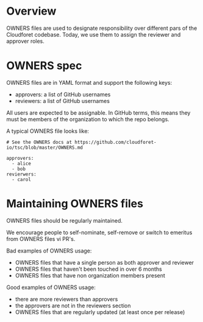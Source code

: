 # Overview

OWNERS files are used to designate responsibility over different pars of the Cloudforet codebase.
Today, we use them to assign the reviewer and approver roles.

# OWNERS spec

OWNERS files are in YAML format and support the following keys:

* approvers: a list of GitHub usernames
* reviewers: a list of GitHub usernames

All users are expected to be assignable. In GitHub terms, this means they must be members of the organization to which the repo belongs.

A typical OWNERS file looks like:

~~~
# See the OWNERS docs at https://github.com/cloudforet-io/tsc/blob/master/OWNERS.md

approvers:
  - alice
  - bob
revierwers:
  - carol
~~~

# Maintaining OWNERS files

OWNERS files should be regularly maintained.

We encourage people to self-nominate, self-remove or switch to emeritus from OWNERS files vi PR's.

Bad examples of OWNERS usage:

* OWNERS files that have a single person as both approver and reviewer
* OWNERS files that haven't been touched in over 6 months
* OWNERS files that have non organization members present

Good examples of OWNERS usage:

* there are more reviewers than approvers
* the approvers are not in the reviewers section
* OWNERS files that are regularly updated (at least once per release)

